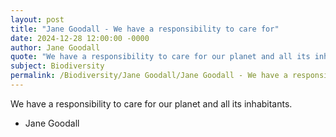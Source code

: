 ```yaml
---
layout: post
title: "Jane Goodall - We have a responsibility to care for"
date: 2024-12-28 12:00:00 -0000
author: Jane Goodall
quote: "We have a responsibility to care for our planet and all its inhabitants."
subject: Biodiversity
permalink: /Biodiversity/Jane Goodall/Jane Goodall - We have a responsibility to care for
---
```


We have a responsibility to care for our planet and all its inhabitants.

- Jane Goodall
